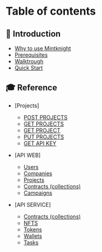 # Table of contents

## 👋 Introduction

* [Why to use Mintknight](Intro/Why_use_mintknight.md)
* [Prerequisites](Intro/Prerequisites.md)
* [Walktrough](Intro/walktrough.md)
* [Quick Start](Intro/quick-start.md)

## 🎓 Reference

* [Projects]
  * [POST PROJECTS](API-web/Projects/PostProjects.md)
  * [GET PROJECTS](API-web/Projects/GetProjects.md)
  * [GET PROJECT](API-web/Projects/GetProject.md)
  * [PUT PROJECTS](API-web/Projects/PutProjects.md)
  * [GET API KEY](API-web/Projects/GetApiKey.md)



* [API WEB]
  * [Users](API-web/Users.md)
  * [Companies](API-web/Companies.md)
  * [Projects](API-web/Projects.md)
  * [Contracts (collections)](API-web/Contracts.md)
  * [Campaigns](API-web/Campaigns.md)

* [API SERVICE]
   * [Contracts (collections)](API-service/Contracts.md)
   * [NFTS](API-service/Nfts.md)
   * [Tokens](API-service/Tokens.md)
   * [Wallets](API-service/Wallets.md)
   * [Tasks](API-service/Tasks.md)
  
  
   